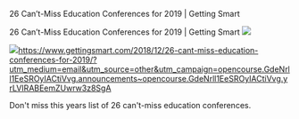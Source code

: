 26 Can’t-Miss Education Conferences for 2019 | Getting Smart

26 Can’t-Miss Education Conferences for 2019 | Getting Smart
![](../_resources/ac399f1a4750e57aaf133d76b4d13541.png)

![](../_resources/8b791f15bb9986bb5dfa9f39f1dc0f54.png)https://www.gettingsmart.com/2018/12/26-cant-miss-education-conferences-for-2019/?utm_medium=email&utm_source=other&utm_campaign=opencourse.GdeNrll1EeSROyIACtiVvg.announcements~opencourse.GdeNrll1EeSROyIACtiVvg.yrLVIRABEemZUwrw3z8SgA

Don't miss this years list of 26 can't-miss education conferences.